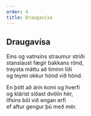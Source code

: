 ```yaml
---
order: 4
title: Draugavísa
---
```


## Draugavísa

Eins og vatnsins straumur stríði  
stanslaust fægir bakkans rönd,  
treysta máttu að tíminn líði  
og teymi okkur hönd við hönd.  

En þótt að árin komi og hverfi  
og klárist síðast dvölin hér,  
lífsins böl við engan erfi  
ef aftur gengur þú með mér.  
